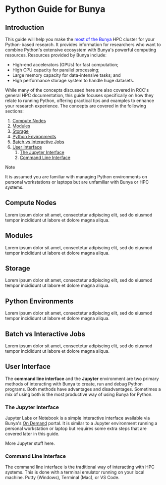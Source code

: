 # Python Guide for Bunya

## Introduction
This guide will help you make the <span style="color: blue">most of the Bunya</span> HPC cluster for your Python-based research.
It provides information for researchers who want to combine Python's extensive ecosystem with Bunya's powerful computing resources.
Resources provided by Bunya include:

- High-end accelerators (GPUs) for fast computation;
- High CPU capacity for parallel processing;
- Large memory capacity for data-intensive tasks; and
- High performance storage system to handle huge datasets.

While many of the concepts discussed here are also covered in RCC's general HPC documentation,
this guide focuses specifically on how they relate to running Python,
offering practical tips and examples to enhance your research experience.
The concepts are covered in the following sections:
1. [Compute Nodes](#compute-nodes)
2. [Modules](#modules)
3. [Storage](#storage)
4. [Python Environments](#python-environments)
5. [Batch vs Interactive Jobs](#batch-vs-interactive-jobs)
6. [User Interface](#user-interface)
   1. [The Jupyter Interface](#the-jupyter-interface)
   2. [Command Line Interface](#command-line-interface)

> [!Note]
> It is assumed you are familiar with managing Python environments on personal workstations or laptops but are unfamiliar with Bunya or HPC systems.

## Compute Nodes
Lorem ipsum dolor sit amet, consectetur adipiscing elit, sed do eiusmod tempor incididunt ut labore et dolore magna aliqua.

## Modules
Lorem ipsum dolor sit amet, consectetur adipiscing elit, sed do eiusmod tempor incididunt ut labore et dolore magna aliqua.

## Storage
Lorem ipsum dolor sit amet, consectetur adipiscing elit, sed do eiusmod tempor incididunt ut labore et dolore magna aliqua.

## Python Environments
Lorem ipsum dolor sit amet, consectetur adipiscing elit, sed do eiusmod tempor incididunt ut labore et dolore magna aliqua.

## Batch vs Interactive Jobs
Lorem ipsum dolor sit amet, consectetur adipiscing elit, sed do eiusmod tempor incididunt ut labore et dolore magna aliqua.

## User Interface
The **command line interface** and the **Jupyter** environment are two primary methods of interacting with Bunya to create, run and debug Python programs.
Both methods have advantages and disadvantages. Sometimes a mix of using both is the most productive way of using Bunya for Python.

### The Jupyter Interface
Jupyter Labs or Notebook is a simple interactive interface available via Bunya's [On Demand](OnDemand-Guide.md) portal. It is similar to a Jupyter environment running a personal workstation or laptop but requires some extra steps that are covered later in this guide.

More Jupyter stuff here.

### Command Line Interface
The command line interface is the traditional way of interacting with HPC systems.
This is done with a terminal emulator running on your local machine.
Putty (Windows), Terminal (Mac), or VS Code.
